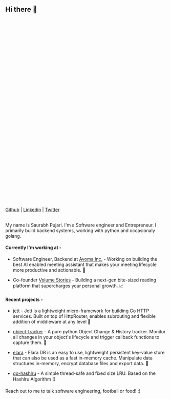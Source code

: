 ## Hi there 👋
<div>
<img src="https://content-dump-3.s3.ap-south-1.amazonaws.com/saurabh/sp.jpg" style="border-radius:50%; width:15%">
</div>
<div>
    <a href="https://github.com/saurabh0719/">Github</a> | <a href="https://www.linkedin.com/in/saurabh0719/">Linkedin</a> | <a href="https://twitter.com/saurabhpujari19">Twitter</a>
</div>

<br>

My name is Saurabh Pujari. I'm a Software engineer and Entrepreneur. 
I primarily build backend systems, working with python and occasionaly golang. 

#### Currently I'm working at - 
- Software Engineer, Backend at [Avoma Inc.](https://www.avoma.com/) - Working on building the best AI enabled meeting assistant that makes your meeting lifecycle more productive and actionable. :loudspeaker:
 
- Co-founder [Volume Stories](https://www.volumestories.com/) - Building a next-gen bite-sized reading platform that supercharges your personal growth. :chart_with_upwards_trend:

#### Recent projects - 

* [jett](https://github.com/saurabh0719/jett) - Jett is a lightweight micro-framework for building Go HTTP services. Built on top of HttpRouter, enables subrouting and flexible addition of middleware at any level  :rocket: 

* [object-tracker](https://github.com/saurabh0719/object-tracker) - A pure python Object Change & History tracker. Monitor all changes in your object's lifecycle and trigger callback functions to capture them. :pencil:

* [elara](https://github.com/saurabh0719/elara) - Elara DB is an easy to use, lightweight persistent key-value store that can also be used as a fast in-memory cache. Manipulate data structures in-memory, encrypt database files and export data. :dart:

* [go-hashlru](https://github.com/saurabh0719/go-hashlru) - A simple thread-safe and fixed size LRU. Based on the Hashlru Algorithm :arrows_clockwise:


Reach out to me to talk software engineering, football or food! :)

<br>
